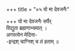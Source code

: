 +++
title = "०५ यो मा देवजनैः"

+++
यो मा देवजनैः सर्पैर्  
विद्युता ब्रह्मणाभ्यमात् ।  
अगस्त्येन मेदिना-  
-इन्द्रश् चाग्निश् च तं हताम् ॥
